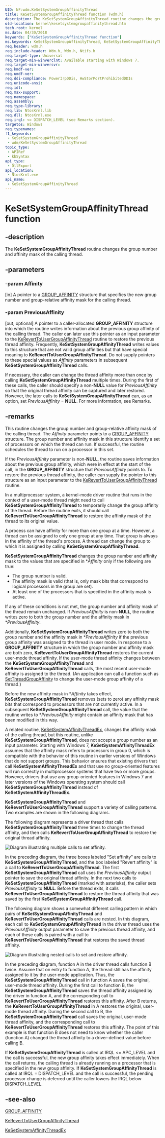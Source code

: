 ```yaml
---
UID: NF:wdm.KeSetSystemGroupAffinityThread
title: KeSetSystemGroupAffinityThread function (wdm.h)
description: The KeSetSystemGroupAffinityThread routine changes the group number and affinity mask of the calling thread.
old-location: kernel\kesetsystemgroupaffinitythread.htm
tech.root: kernel
ms.date: 04/30/2018
keywords: ["KeSetSystemGroupAffinityThread function"]
ms.keywords: KeSetSystemGroupAffinityThread, KeSetSystemGroupAffinityThread routine [Kernel-Mode Driver Architecture], k105_3930c7d1-9295-4f62-867e-5e68729c45f3.xml, kernel.kesetsystemgroupaffinitythread, wdm/KeSetSystemGroupAffinityThread
req.header: wdm.h
req.include-header: Wdm.h, Wdm.h, Ntifs.h
req.target-type: Universal
req.target-min-winverclnt: Available starting with Windows 7.
req.target-min-winversvr: 
req.kmdf-ver: 
req.umdf-ver: 
req.ddi-compliance: PowerIrpDDis, HwStorPortProhibitedDDIs
req.unicode-ansi: 
req.idl: 
req.max-support: 
req.namespace: 
req.assembly: 
req.type-library: 
req.lib: NtosKrnl.lib
req.dll: NtosKrnl.exe
req.irql: <= DISPATCH_LEVEL (see Remarks section).
targetos: Windows
req.typenames: 
f1_keywords:
 - KeSetSystemGroupAffinityThread
 - wdm/KeSetSystemGroupAffinityThread
topic_type:
 - APIRef
 - kbSyntax
api_type:
 - DllExport
api_location:
 - NtosKrnl.exe
api_name:
 - KeSetSystemGroupAffinityThread
---
```


# KeSetSystemGroupAffinityThread function


## -description

The <b>KeSetSystemGroupAffinityThread</b> routine changes the group number and affinity mask of the calling thread.

## -parameters

### -param Affinity 

[in]
A pointer to a <a href="/windows-hardware/drivers/ddi/miniport/ns-miniport-_group_affinity">GROUP_AFFINITY</a> structure that specifies the new group number and group-relative affinity mask for the calling thread.

### -param PreviousAffinity 

[out, optional]
A pointer to a caller-allocated <b>GROUP_AFFINITY</b> structure into which the routine writes information about the previous group affinity of the calling thread. The caller can later use this pointer as an input parameter to the <a href="/windows-hardware/drivers/ddi/wdm/nf-wdm-kereverttousergroupaffinitythread">KeRevertToUserGroupAffinityThread</a> routine to restore the previous thread affinity. Frequently, <b>KeSetSystemGroupAffinityThread</b> writes values to this structure that are not valid group affinities but that have special meaning to <b>KeRevertToUserGroupAffinityThread</b>. Do not supply pointers to these special values as <i>Affinity</i> parameters in subsequent <b>KeSetSystemGroupAffinityThread</b> calls.

If necessary, the caller can change the thread affinity more than once by calling <b>KeSetSystemGroupAffinityThread</b> multiple times. During the first of these calls, the caller should specify a non-<b>NULL</b> value for <i>PreviousAffinity</i> so that the original thread affinity can be captured and later restored. However, the later calls to <b>KeSetSystemGroupAffinityThread</b> can, as an option, set <i>PreviousAffinity</i> = <b>NULL</b>. For more information, see Remarks.

## -remarks

This routine changes the group number and group-relative affinity mask of the calling thread. The <i>Affinity</i> parameter points to a <a href="/windows-hardware/drivers/ddi/miniport/ns-miniport-_group_affinity">GROUP_AFFINITY</a> structure. The group number and affinity mask in this structure identify a set of processors on which the thread can run. If successful, the routine schedules the thread to run on a processor in this set.

If the <i>PreviousAffinity</i> parameter is non-<b>NULL</b>, the routine saves information about the previous group affinity, which were in effect at the start of the call, in the <b>GROUP_AFFINITY</b> structure that <i>PreviousAffinity</i> points to. To restore the previous thread affinity, the caller can supply the pointer to this structure as an input parameter to the <a href="/windows-hardware/drivers/ddi/wdm/nf-wdm-kereverttousergroupaffinitythread">KeRevertToUserGroupAffinityThread</a> routine.

In a multiprocessor system, a kernel-mode driver routine that runs in the context of a user-mode thread might need to call <b>KeSetSystemGroupAffinityThread</b> to temporarily change the group affinity of the thread. Before the routine exits, it should call <b>KeRevertToUserGroupAffinityThread</b> to restore the affinity mask of the thread to its original value.

A process can have affinity for more than one group at a time. However, a thread can be assigned to only one group at any time. That group is always in the affinity of the thread's process. A thread can change the group to which it is assigned by calling <b>KeSetSystemGroupAffinityThread</b>.

<b>KeSetSystemGroupAffinityThread</b> changes the group number and affinity mask to the values that are specified in *<i>Affinity</i> only if the following are true:

<ul>
<li>
The group number is valid.

</li>
<li>
The affinity mask is valid (that is, only mask bits that correspond to logical processors in the group are set).

</li>
<li>
At least one of the processors that is specified in the affinity mask is active. 

</li>
</ul>
If any of these conditions is not met, the group number and affinity mask of the thread remain unchanged. If <i>PreviousAffinity</i> is non-<b>NULL</b>, the routine writes zero to both the group number and the affinity mask in *<i>PreviousAffinity</i>.

Additionally, <b>KeSetSystemGroupAffinityThread</b> writes zero to both the group number and the affinity mask in *<i>PreviousAffinity</i> if the previous group affinity was assigned to the thread in user mode. In response to a <b>GROUP_AFFINITY</b> structure in which the group number and affinity mask are both zero, <b>KeRevertToUserGroupAffinityThread</b> restores the current user-mode thread affinity. If the user-mode thread affinity changes between the <b>KeSetSystemGroupAffinityThread</b> and <b>KeRevertToUserGroupAffinityThread</b> calls, the most recent user-mode affinity is assigned to the thread. (An application can call a function such as <a href="/windows/win32/api/processtopologyapi/nf-processtopologyapi-setthreadgroupaffinity">SetThreadGroupAffinity</a> to change the user-mode group affinity of a thread.)

Before the new affinity mask in *<i>Affinity</i> takes effect, <b>KeSetSystemGroupAffinityThread</b> removes (sets to zero) any affinity mask bits that correspond to processors that are not currently active. In a subsequent <b>KeSetSystemGroupAffinityThread</b> call, the value that the routine writes to *<i>PreviousAffinity</i> might contain an affinity mask that has been modified in this way.

A related routine, <a href="/windows-hardware/drivers/ddi/wdm/nf-wdm-kesetsystemaffinitythreadex">KeSetSystemAffinityThreadEx</a>, changes the affinity mask of the calling thread, but this routine, unlike <b>KeSetSystemGroupAffinityThread</b>, does not accept a group number as an input parameter. Starting with Windows 7, <b>KeSetSystemAffinityThreadEx</b> assumes that the affinity mask refers to processors in group 0, which is compatible with the behavior of this routine in earlier versions of Windows that do not support groups. This behavior ensures that existing drivers that call <b>KeSetSystemAffinityThreadEx</b> and that use no group-oriented features will run correctly in multiprocessor systems that have two or more groups. However, drivers that use any group-oriented features in Windows 7 and later versions of the Windows operating system should call <b>KeSetSystemGroupAffinityThread</b> instead of <b>KeSetSystemAffinityThreadEx</b>.

<b>KeSetSystemGroupAffinityThread</b> and <b>KeRevertToUserGroupAffinityThread</b> support a variety of calling patterns. Two examples are shown in the following diagrams.

The following diagram represents a driver thread that calls <b>KeSetSystemGroupAffinityThread</b> three times to change the thread affinity, and then calls <b>KeRevertToUserGroupAffinityThread</b> to restore the original thread affinity.

![Diagram illustrating multiple calls to set affinity.](images/affinity1.png)

In the preceding diagram, the three boxes labeled "Set affinity" are calls to <b>KeSetSystemGroupAffinityThread</b>, and the box labeled "Revert affinity" is a call to <b>KeRevertToUserGroupAffinityThread</b>. The first <b>KeSetSystemGroupAffinityThread</b> call uses the <i>PreviousAffinity</i> output pointer to save the original thread affinity. In the next two calls to <b>KeSetSystemGroupAffinityThread</b> (marked with asterisks), the caller sets <i>PreviousAffinity</i> to <b>NULL</b>. Before the thread exits, it calls <b>KeRevertToUserGroupAffinityThread</b> to restore the thread affinity that was saved by the first <b>KeSetSystemGroupAffinityThread</b> call.

The following diagram shows a somewhat different calling pattern in which pairs of <b>KeSetSystemGroupAffinityThread</b> and <b>KeRevertToUserGroupAffinityThread</b> calls are nested. In this diagram, each call to <b>KeSetSystemGroupAffinityThread</b> in the driver thread uses the <i>PreviousAffinity</i> output parameter to save the previous thread affinity, and each of these calls is paired with a call to <b>KeRevertToUserGroupAffinityThread</b> that restores the saved thread affinity.

![Diagram illustrating nested calls to set and restore affinity.](images/affinity2.png)

In the preceding diagram, function A in the driver thread calls function B twice. Assume that on entry to function A, the thread still has the affinity assigned to it by the user-mode application. Thus, the <b>KeSetSystemGroupAffinityThread</b> call in function A saves the original, user-mode thread affinity. During the first call to function B, the <b>KeSetSystemGroupAffinityThread</b> saves the thread affinity assigned by the driver in function A, and the corresponding call to <b>KeRevertToUserGroupAffinityThread</b> restores this affinity. After B returns, the <b>KeRevertToUserGroupAffinityThread</b> in A restores the original, user-mode thread affinity. During the second call to B, the <b>KeSetSystemGroupAffinityThread</b> call saves the original, user-mode thread affinity, and the corresponding call to <b>KeRevertToUserGroupAffinityThread</b> restores this affinity. The point of this example is that function B does not need to know whether the caller (function A) changed the thread affinity to a driver-defined value before calling B.

If <b>KeSetSystemGroupAffinityThread</b> is called at IRQL <= APC_LEVEL and the call is successful, the new group affinity takes effect immediately. When the call returns, the calling thread is already running on a processor that is specified in the new group affinity. If <b>KeSetSystemGroupAffinityThread</b> is called at IRQL = DISPATCH_LEVEL and the call is successful, the pending processor change is deferred until the caller lowers the IRQL below DISPATCH_LEVEL.

## -see-also

<a href="/windows-hardware/drivers/ddi/miniport/ns-miniport-_group_affinity">GROUP_AFFINITY</a>



<a href="/windows-hardware/drivers/ddi/wdm/nf-wdm-kereverttousergroupaffinitythread">KeRevertToUserGroupAffinityThread</a>



<a href="/windows-hardware/drivers/ddi/wdm/nf-wdm-kesetsystemaffinitythreadex">KeSetSystemAffinityThreadEx</a>
